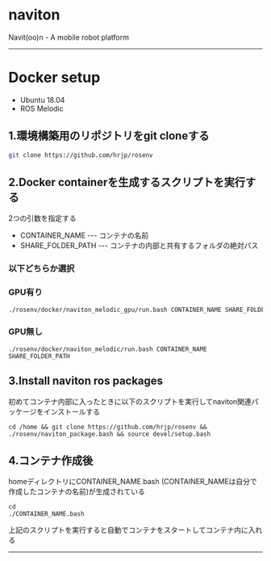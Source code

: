 
# naviton
Navit(oo)n - A mobile robot platform 

---

# Docker setup
* Ubuntu 18.04
* ROS Melodic


 ## 1.環境構築用のリポジトリをgit cloneする
```bash
git clone https://github.com/hrjp/rosenv
 ```

## 2.Docker containerを生成するスクリプトを実行する
2つの引数を指定する
* CONTAINER_NAME  --- コンテナの名前
* SHARE_FOLDER_PATH  --- コンテナの内部と共有するフォルダの絶対パス
### 以下どちらか選択

### GPU有り

```bash
./rosenv/docker/naviton_melodic_gpu/run.bash CONTAINER_NAME SHARE_FOLDER_PATH
```
### GPU無し

```bash:bash
./rosenv/docker/naviton_melodic/run.bash CONTAINER_NAME SHARE_FOLDER_PATH
```

## 3.Install naviton ros packages 
初めてコンテナ内部に入ったときに以下のスクリプトを実行してnaviton関連パッケージをインストールする

```bash:bash
cd /home && git clone https://github.com/hrjp/rosenv && ./rosenv/naviton_package.bash && source devel/setup.bash
```

 ## 4.コンテナ作成後
homeディレクトリにCONTAINER_NAME.bash (CONTAINER_NAMEは自分で作成したコンテナの名前)が生成されている

```bash:bash
cd
./CONTAINER_NAME.bash
```
上記のスクリプトを実行すると自動でコンテナをスタートしてコンテナ内に入れる

---

